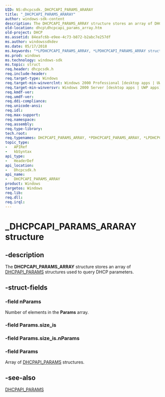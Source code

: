 ```yaml
---
UID: NS:dhcpcsdk._DHCPCAPI_PARAMS_ARARAY
title: "_DHCPCAPI_PARAMS_ARARAY"
author: windows-sdk-content
description: The DHCPCAPI_PARAMS_ARRAY structure stores an array of DHCPAPI_PARAMS structures used to query DHCP parameters.
old-location: dhcp\dhcpcapi_params_array.htm
old-project: DHCP
ms.assetid: 84eafc6b-e9ee-4c73-b872-b2abc7e257df
ms.author: windowssdkdev
ms.date: 05/17/2018
ms.keywords: "*LPDHCPCAPI_PARAMS_ARRAY, *LPDHCPCAPI_PARAMS_ARRAY structure [DHCP], *PDHCPCAPI_PARAMS_ARRAY, *PDHCPCAPI_PARAMS_ARRAY structure [DHCP], DHCPCAPI_PARAMS_ARRAY, DHCPCAPI_PARAMS_ARRAY structure [DHCP], _DHCPCAPI_PARAMS_ARARAY, dhcp.dhcpcapi_params_array, dhcpcsdk/*LPDHCPCAPI_PARAMS_ARRAY, dhcpcsdk/*PDHCPCAPI_PARAMS_ARRAY, dhcpcsdk/DHCPCAPI_PARAMS_ARRAY"
ms.prod: windows
ms.technology: windows-sdk
ms.topic: struct
req.header: dhcpcsdk.h
req.include-header: 
req.target-type: Windows
req.target-min-winverclnt: Windows 2000 Professional [desktop apps | UWP apps]
req.target-min-winversvr: Windows 2000 Server [desktop apps | UWP apps]
req.kmdf-ver: 
req.umdf-ver: 
req.ddi-compliance: 
req.unicode-ansi: 
req.idl: 
req.max-support: 
req.namespace: 
req.assembly: 
req.type-library: 
tech.root: 
req.typenames: DHCPCAPI_PARAMS_ARRAY, *PDHCPCAPI_PARAMS_ARRAY, *LPDHCPCAPI_PARAMS_ARRAY
topic_type:
-	APIRef
-	kbSyntax
api_type:
-	HeaderDef
api_location:
-	Dhcpcsdk.h
api_name:
-	DHCPCAPI_PARAMS_ARRAY
product: Windows
targetos: Windows
req.lib: 
req.dll: 
req.irql: 
---
```


# _DHCPCAPI_PARAMS_ARARAY structure


## -description


The <b>DHCPCAPI_PARAMS_ARRAY</b> structure stores an array of <a href="https://msdn.microsoft.com/be8329a3-c3ad-4f5b-92ae-cf18fa847d53">DHCPAPI_PARAMS</a> structures used to query DHCP parameters.


## -struct-fields




### -field nParams

Number of elements in the <b>Params</b> array.


### -field Params.size_is

 


### -field Params.size_is.nParams

 


### -field Params

Array of <a href="https://msdn.microsoft.com/be8329a3-c3ad-4f5b-92ae-cf18fa847d53">DHCPAPI_PARAMS</a> structures.


## -see-also




<a href="https://msdn.microsoft.com/be8329a3-c3ad-4f5b-92ae-cf18fa847d53">DHCPAPI_PARAMS</a>
 

 

